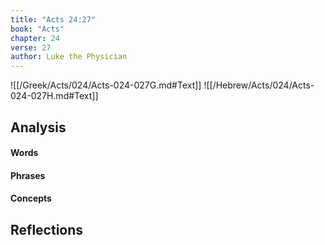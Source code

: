 ```yaml
---
title: "Acts 24:27"
book: "Acts"
chapter: 24
verse: 27
author: Luke the Physician
---
```

![[/Greek/Acts/024/Acts-024-027G.md#Text]]
![[/Hebrew/Acts/024/Acts-024-027H.md#Text]]

## Analysis

#### Words

#### Phrases

#### Concepts

## Reflections
